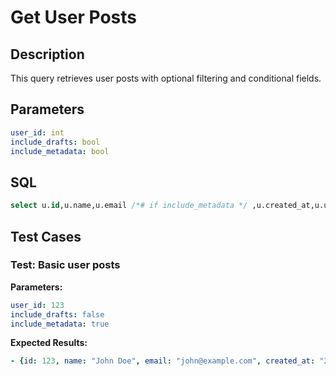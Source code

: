# Get User Posts

## Description

This query retrieves user posts with optional filtering and conditional fields.

## Parameters

```yaml
user_id: int
include_drafts: bool
include_metadata: bool
```

## SQL

```sql
select u.id,u.name,u.email /*# if include_metadata */ ,u.created_at,u.updated_at /*# end */ ,p.id as post_id,p.title /*# if include_drafts */ ,p.status /*# end */ from users u join posts p on u.id=p.user_id where u.id=/*= user_id */ /*# if !include_drafts */ and p.status='published' /*# end */ order by p.created_at desc limit /*= limit != 0 ? limit : 10 */
```

## Test Cases

### Test: Basic user posts

**Parameters:**
```yaml
user_id: 123
include_drafts: false
include_metadata: true
```

**Expected Results:**
```yaml
- {id: 123, name: "John Doe", email: "john@example.com", created_at: "2024-01-15T10:30:00Z"}
```
